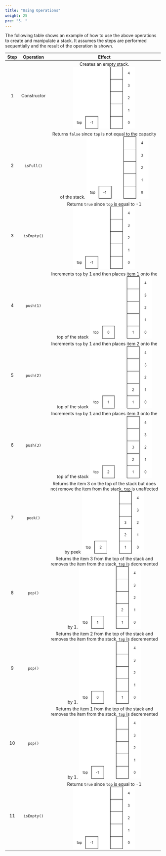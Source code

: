 ```yaml
---
title: "Using Operations"
weight: 25
pre: "5. "
---
```

The following table shows an example of how to use the above operations to create and manipulate a stack. It assumes the steps are performed sequentially and the result of the operation is shown. 

| Step | Operation | Effect |
|:----:|:---------:|:---------:|
| 1 | Constructor | Creates an empty stack.  ![Empty Stack](../../images/5/5.5.stack0.png) |
| 2 | `isFull()` | Returns `false` since `top` is not equal to the capacity of the stack. ![Empty Stack](../../images/5/5.5.stack0.png) |
| 3 | `isEmpty()` | Returns `true` since `top` is equal to -1 ![Empty Stack](../../images/5/5.5.stack0.png) |
| 4 | `push(1)` | Increments `top` by 1 and then places item $1$ onto the top of the stack ![Stack 1](../../images/5/5.5.stack1.png) |
| 5 | `push(2)` | Increments `top` by 1 and then places item $2$ onto the top of the stack ![Stack 2](../../images/5/5.5.stack2.png) |
| 6 | `push(3)` | Increments `top` by 1 and then places item $3$ onto the top of the stack ![Stack 3](../../images/5/5.5.stack3.png) |
| 7 | `peek()` | Returns the item $3$ on the top of the stack but does not remove the item from the stack. `top` is unaffected by peek ![Stack 3](../../images/5/5.5.stack3.png) |
| 8 | `pop()` | Returns the item $3$ from the top of the stack and removes the item from the stack. `top` is decremented by 1. ![Stack 2](../../images/5/5.5.stack2.png) |
| 9 | `pop()` | Returns the item $2$ from the top of the stack and removes the item from the stack. `top` is decremented by 1. ![Stack 1](../../images/5/5.5.stack1.png) |
| 10 | `pop()` | Returns the item $1$ from the top of the stack and removes the item from the stack. `top` is decremented by 1. ![Stack 0](../../images/5/5.5.stack0.png) |
| 11 | `isEmpty()` | Returns `true` since `top` is equal to -1 ![Empty Stack](../../images/5/5.5.stack0.png) |
